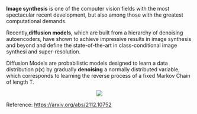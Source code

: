 
**Image synthesis** is one of the computer vision fields with the most spectacular recent development, but also among those with the greatest computational demands.

Recently,**diffusion models**, which are built from a hierarchy of denoising autoencoders, have shown to achieve impressive results in image synthesis and beyond and define the state-of-the-art in class-conditional image synthesi and super-resolution.

Diffusion Models are probabilistic models designed to learn a data distribution p(x) by gradually **denoising** a normally distributed variable, which corresponds to learning the reverse process of a fixed Markov Chain of length T.

<p align="center">
  <img src="assets/images/modelfigure.png">
</p>




Reference: https://arxiv.org/abs/2112.10752
